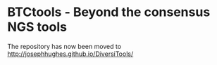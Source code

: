 BTCtools - Beyond the consensus NGS tools
========================================

The repository has now been moved to http://josephhughes.github.io/DiversiTools/